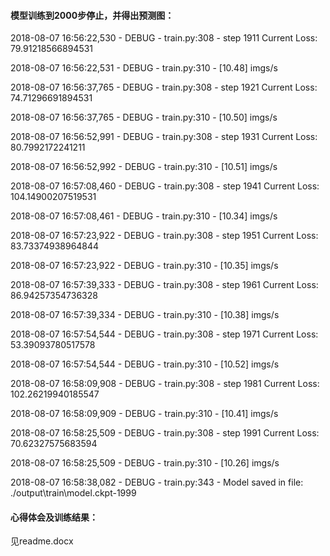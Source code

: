 #### 模型训练到2000步停止，并得出预测图：

2018-08-07 16:56:22,530 - DEBUG - train.py:308 - step 1911 Current Loss: 79.91218566894531

2018-08-07 16:56:22,531 - DEBUG - train.py:310 - [10.48] imgs/s

2018-08-07 16:56:37,765 - DEBUG - train.py:308 - step 1921 Current Loss: 74.71296691894531

2018-08-07 16:56:37,765 - DEBUG - train.py:310 - [10.50] imgs/s

2018-08-07 16:56:52,991 - DEBUG - train.py:308 - step 1931 Current Loss: 80.7992172241211

2018-08-07 16:56:52,992 - DEBUG - train.py:310 - [10.51] imgs/s

2018-08-07 16:57:08,460 - DEBUG - train.py:308 - step 1941 Current Loss: 104.14900207519531

2018-08-07 16:57:08,461 - DEBUG - train.py:310 - [10.34] imgs/s

2018-08-07 16:57:23,922 - DEBUG - train.py:308 - step 1951 Current Loss: 83.73374938964844

2018-08-07 16:57:23,922 - DEBUG - train.py:310 - [10.35] imgs/s

2018-08-07 16:57:39,333 - DEBUG - train.py:308 - step 1961 Current Loss: 86.94257354736328

2018-08-07 16:57:39,334 - DEBUG - train.py:310 - [10.38] imgs/s

2018-08-07 16:57:54,544 - DEBUG - train.py:308 - step 1971 Current Loss: 53.39093780517578

2018-08-07 16:57:54,544 - DEBUG - train.py:310 - [10.52] imgs/s

2018-08-07 16:58:09,908 - DEBUG - train.py:308 - step 1981 Current Loss: 102.26219940185547

2018-08-07 16:58:09,909 - DEBUG - train.py:310 - [10.41] imgs/s

2018-08-07 16:58:25,509 - DEBUG - train.py:308 - step 1991 Current Loss: 70.62327575683594

2018-08-07 16:58:25,509 - DEBUG - train.py:310 - [10.26] imgs/s

2018-08-07 16:58:38,082 - DEBUG - train.py:343 - Model saved in file: ./output\train\model.ckpt-1999


#### 心得体会及训练结果：
见readme.docx

